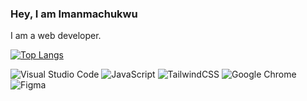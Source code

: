 ### Hey, I am Imanmachukwu

I am a web developer.

[![Top Langs](https://github-readme-stats.vercel.app/api/top-langs/?username=imanmachukwu&border_radius=15&title_color=FFFFFF&text_color=E5F4E3&bg_color=2F2504&icon_color=0B6E4F&border_color=0B6E4F)](https://github.com/anuraghazra/github-readme-stats)

![Visual Studio Code](https://img.shields.io/badge/Visual%20Studio%20Code-0078d7.svg?style=for-the-badge&logo=visual-studio-code&logoColor=white)
![JavaScript](https://img.shields.io/badge/javascript-%23323330.svg?style=for-the-badge&logo=javascript&logoColor=%23F7DF1E)
![TailwindCSS](https://img.shields.io/badge/tailwindcss-%2338B2AC.svg?style=for-the-badge&logo=tailwind-css&logoColor=white)
![Google Chrome](https://img.shields.io/badge/Google%20Chrome-4285F4?style=for-the-badge&logo=GoogleChrome&logoColor=white)
![Figma](https://img.shields.io/badge/figma-%23F24E1E.svg?style=for-the-badge&logo=figma&logoColor=white)
